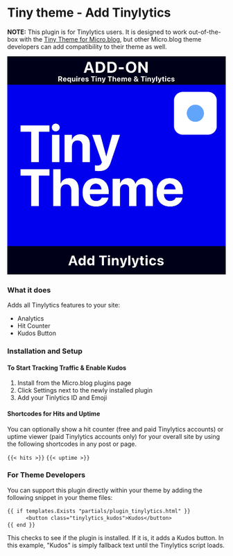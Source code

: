 # Tiny theme - Add Tinylytics

**NOTE:** This plugin is for Tinylytics users. It is designed to work out-of-the-box with the [Tiny Theme for Micro.blog](https://tinyformicro.blog), but other Micro.blog theme developers can add compatibility to their theme as well.

![Tiny Theme Head Graphic](https://github.com/MattSLangford/Tiny-theme-Tinylytics/blob/main/screenshot.jpg?raw=true)

### What it does
Adds all Tinylytics features to your site:

- Analytics
- Hit Counter
- Kudos Button

### Installation and Setup

#### To Start Tracking Traffic & Enable Kudos
1. Install from the Micro.blog plugins page
2. Click Settings next to the newly installed plugin
3. Add your Tinlytics ID and Emoji


#### Shortcodes for Hits and Uptime
You can optionally show a hit counter (free and paid Tinylytics accounts) or uptime viewer (paid Tinylytics accounts only) for your overall site by using the following shortcodes in any post or page.

`{{< hits >}}`
`{{< uptime >}}`

### For Theme Developers

You can support this plugin directly within your theme by adding the following snippet in your theme files:

```
{{ if templates.Exists "partials/plugin_tinylytics.html" }}
	  <button class="tinylytics_kudos">Kudos</button>
{{ end }}
```

This checks to see if the plugin is installed. If it is, it adds a Kudos button. In this example, "Kudos" is simply fallback text until the Tinylytics script loads.
